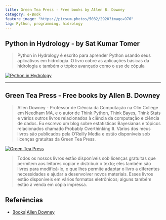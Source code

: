 ```yaml
---
title: Green Tea Press - Free books by Allen B. Downey
category: e-Book
feature_image: "https://picsum.photos/5032/2920?image=976"
tag: Python, programming, hidrology
---
```

## Python in Hydrology - by Sat Kumar Tomer
> Python in Hydrology é escrito para aprender Python usando seus aplicativos em hidrologia. O livro cobre as aplicações básicas da hidrologia e também o tópico avançado como o uso de cópula

[![Python in Hydrology](https://github.com/geosaber/r4geo/raw/gh-pages/img/PyHidrology.png)](http://www.greenteapress.com/pythonhydro/pythonhydro.html)

---

## Green Tea Press - Free books by Allen B. Downey
> Allen Downey - Professor de Ciência da Computação na Olin College em Needham MA, e o autor de Think Python, Think Bayes, Think Stats e vários outros livros relacionados à ciência da computação e ciência de dados.
> Eu escrevo um blog sobre estatísticas Bayesianas e tópicos relacionados chamado Probably Overthinking It. Vários dos meus livros são publicados pela O’Reilly Media e estão disponíveis sob licenças gratuitas da Green Tea Press.

[![Green Tea Press](https://github.com/geosaber/r4geo/raw/gh-pages/img/covers.png)](http://www.allendowney.com)

> Todos os nossos livros estão disponíveis sob licenças gratuitas que permitem aos leitores copiar e distribuir o texto; eles também são livres para modificá-lo, o que lhes permite adaptar o livro a diferentes necessidades e ajudar a desenvolver novos materiais.
>Esses livros estão disponíveis em vários formatos eletrônicos; alguns também estão à venda em cópia impressa.

## Referências
- [Books|Allen Downey](http://www.allendowney.com/wp/books)

